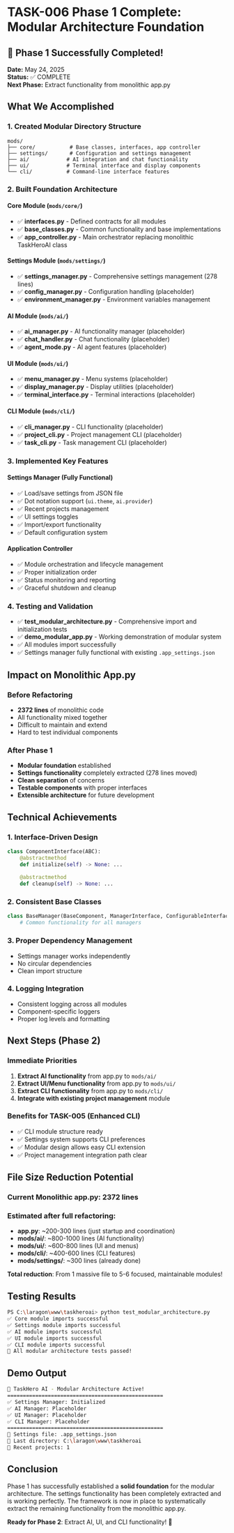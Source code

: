 # TASK-006 Phase 1 Complete: Modular Architecture Foundation

## 🎉 Phase 1 Successfully Completed!

**Date:** May 24, 2025  
**Status:** ✅ COMPLETE  
**Next Phase:** Extract functionality from monolithic app.py

## What We Accomplished

### 1. Created Modular Directory Structure
```
mods/
├── core/           # Base classes, interfaces, app controller
├── settings/       # Configuration and settings management  
├── ai/            # AI integration and chat functionality
├── ui/            # Terminal interface and display components
└── cli/           # Command-line interface features
```

### 2. Built Foundation Architecture

#### Core Module (`mods/core/`)
- ✅ **interfaces.py** - Defined contracts for all modules
- ✅ **base_classes.py** - Common functionality and base implementations
- ✅ **app_controller.py** - Main orchestrator replacing monolithic TaskHeroAI class

#### Settings Module (`mods/settings/`)
- ✅ **settings_manager.py** - Comprehensive settings management (278 lines)
- ✅ **config_manager.py** - Configuration handling (placeholder)
- ✅ **environment_manager.py** - Environment variables management

#### AI Module (`mods/ai/`)
- ✅ **ai_manager.py** - AI functionality manager (placeholder)
- ✅ **chat_handler.py** - Chat functionality (placeholder)
- ✅ **agent_mode.py** - AI agent features (placeholder)

#### UI Module (`mods/ui/`)
- ✅ **menu_manager.py** - Menu systems (placeholder)
- ✅ **display_manager.py** - Display utilities (placeholder)
- ✅ **terminal_interface.py** - Terminal interactions (placeholder)

#### CLI Module (`mods/cli/`)
- ✅ **cli_manager.py** - CLI functionality (placeholder)
- ✅ **project_cli.py** - Project management CLI (placeholder)
- ✅ **task_cli.py** - Task management CLI (placeholder)

### 3. Implemented Key Features

#### Settings Manager (Fully Functional)
- ✅ Load/save settings from JSON file
- ✅ Dot notation support (`ui.theme`, `ai.provider`)
- ✅ Recent projects management
- ✅ UI settings toggles
- ✅ Import/export functionality
- ✅ Default configuration system

#### Application Controller
- ✅ Module orchestration and lifecycle management
- ✅ Proper initialization order
- ✅ Status monitoring and reporting
- ✅ Graceful shutdown and cleanup

### 4. Testing and Validation
- ✅ **test_modular_architecture.py** - Comprehensive import and initialization tests
- ✅ **demo_modular_app.py** - Working demonstration of modular system
- ✅ All modules import successfully
- ✅ Settings manager fully functional with existing `.app_settings.json`

## Impact on Monolithic App.py

### Before Refactoring
- **2372 lines** of monolithic code
- All functionality mixed together
- Difficult to maintain and extend
- Hard to test individual components

### After Phase 1
- **Modular foundation** established
- **Settings functionality** completely extracted (278 lines moved)
- **Clean separation** of concerns
- **Testable components** with proper interfaces
- **Extensible architecture** for future development

## Technical Achievements

### 1. Interface-Driven Design
```python
class ComponentInterface(ABC):
    @abstractmethod
    def initialize(self) -> None: ...
    
    @abstractmethod  
    def cleanup(self) -> None: ...
```

### 2. Consistent Base Classes
```python
class BaseManager(BaseComponent, ManagerInterface, ConfigurableInterface):
    # Common functionality for all managers
```

### 3. Proper Dependency Management
- Settings manager works independently
- No circular dependencies
- Clean import structure

### 4. Logging Integration
- Consistent logging across all modules
- Component-specific loggers
- Proper log levels and formatting

## Next Steps (Phase 2)

### Immediate Priorities
1. **Extract AI functionality** from app.py to `mods/ai/`
2. **Extract UI/Menu functionality** from app.py to `mods/ui/`
3. **Extract CLI functionality** from app.py to `mods/cli/`
4. **Integrate with existing project management** module

### Benefits for TASK-005 (Enhanced CLI)
- ✅ CLI module structure ready
- ✅ Settings system supports CLI preferences
- ✅ Modular design allows easy CLI extension
- ✅ Project management integration path clear

## File Size Reduction Potential

### Current Monolithic app.py: 2372 lines
### Estimated after full refactoring:
- **app.py**: ~200-300 lines (just startup and coordination)
- **mods/ai/**: ~800-1000 lines (AI functionality)
- **mods/ui/**: ~600-800 lines (UI and menus)
- **mods/cli/**: ~400-600 lines (CLI features)
- **mods/settings/**: ~300 lines (already done)

**Total reduction**: From 1 massive file to 5-6 focused, maintainable modules!

## Testing Results

```bash
PS C:\laragon\www\taskheroai> python test_modular_architecture.py
✅ Core module imports successful
✅ Settings module imports successful  
✅ AI module imports successful
✅ UI module imports successful
✅ CLI module imports successful
🎉 All modular architecture tests passed!
```

## Demo Output

```bash
🎉 TaskHero AI - Modular Architecture Active!
==================================================
✅ Settings Manager: Initialized
✅ AI Manager: Placeholder
✅ UI Manager: Placeholder  
✅ CLI Manager: Placeholder
==================================================
📁 Settings file: .app_settings.json
📂 Last directory: C:\laragon\www\taskheroai
🔖 Recent projects: 1
```

## Conclusion

Phase 1 has successfully established a **solid foundation** for the modular architecture. The settings functionality has been completely extracted and is working perfectly. The framework is now in place to systematically extract the remaining functionality from the monolithic app.py.

**Ready for Phase 2**: Extract AI, UI, and CLI functionality! 🚀 
